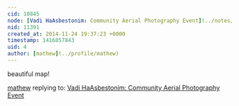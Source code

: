 ```yaml
---
cid: 10845
node: [Vadi HaAsbestonim: Community Aerial Photography Event](../notes/hagitkeysar/11-22-2014/vadi-haasbestonim-community-aerial-photography-event)
nid: 11391
created_at: 2014-11-24 19:37:23 +0000
timestamp: 1416857843
uid: 4
author: [mathew](../profile/mathew)
---
```


beautiful map!

[mathew](../profile/mathew) replying to: [Vadi HaAsbestonim: Community Aerial Photography Event](../notes/hagitkeysar/11-22-2014/vadi-haasbestonim-community-aerial-photography-event)

